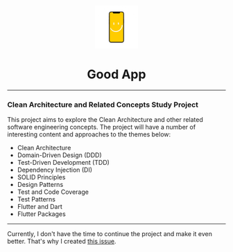 <p align="center">
    <img src="assets\images\logo\logo_circle.png" width="100" alt="Logo Vakinha App"/>
</p>

<h1 align="center">Good App</h1>

---

### Clean Architecture and Related Concepts Study Project

This project aims to explore the Clean Architecture and other related software engineering concepts. The project will have a number of interesting content and approaches to the themes below:

- Clean Architecture
- Domain-Driven Design (DDD)
- Test-Driven Development (TDD)
- Dependency Injection (DI)
- SOLID Principles
- Design Patterns
- Test and Code Coverage
- Test Patterns
- Flutter and Dart
- Flutter Packages

---

Currently, I don't have the time to continue the project and make it even better. That's why I created [this issue](https://github.com/felipecastrosales/good_app/issues/8).